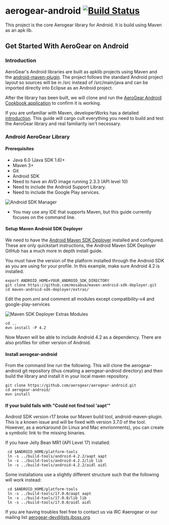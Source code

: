 aerogear-android [![Build Status](https://travis-ci.org/aerogear/aerogear-android.png)](https://travis-ci.org/aerogear/aerogear-android)
================

This project is the core Aerogear library for Android.  It is build using Maven as an apk lib.

## Get Started With AeroGear on Android 

### Introduction

AeroGear's Android libraries are built as apklib projects using Maven and the [android-maven-plugin](http://code.google.com/p/maven-android-plugin/). The project follows the standard Android project layout so sources will be in /src instead of /src/main/java and can be imported directly into Eclipse as an Android project.

After the library has been built, we will clone and run the [AeroGear Android Cookbook application](https://github.com/aerogear/aerogear-android-cookbook) to confirm it is working.

If you are unfamiliar with Maven, developerWorks has a detailed [introduction](http://www.ibm.com/developerworks/java/tutorials/j-mavenv2/).  This guide will cargo cult everything you need to build and test the AeroGear library and real familiarity isn't necessary.

### Android AeroGear Library

#### Prerequisites

* Java 6.0 (Java SDK 1.6)+
* Maven 3+
* Git
* Android SDK
* Need to have an AVD image running 2.3.3 (API level 10)
* Need to include the Android Support Library.
* Need to include the Google Play services.

![Android SDK Manager](http://f.cl.ly/items/0J0m3H1m440I0Y173A1G/Android%20SDK%20-%20AeroGear.png)

* You may use any IDE that supports Maven, but this guide currently focuses on the command line.


#### Setup Maven Android SDK Deployer

We need to have the [Android Maven SDK Deployer](https://github.com/mosabua/maven-android-sdk-deployer) installed and configured. These are only quickstart instructions, the Android Maven SDK Deployer GitHub has a much more in depth install guide.

You must have the version of the platform installed through the Android SDK as you are using for your profile. In this example, make sure Android 4.2 is installed.

    export ANDROID_HOME=YOUR_ANDROID_SDK_DIRECTORY
    git clone https://github.com/mosabua/maven-android-sdk-deployer.git
    cd maven-android-sdk-deployer/extras/

Edit the pom.xml and comment all modules except compatibility-v4 and google-play-services

![Maven SDK Deployer Extras Modules](http://f.cl.ly/items/2Q1S0n2m2f043J323M0T/maven-sdk-deployer%20-%20extras%20modules.png)

    cd ..
    mvn install -P 4.2

Now Maven will be able to include Android 4.2 as a dependency. There are also profiles for other version of Android.

#### Install aerogear-android

From the command line run the following. This will clone the aerogear-android git repository (thus creating a aerogear-android directory) and then build the library and install it in your local maven repository.

    git clone https://github.com/aerogear/aerogear-android.git
    cd aerogear-android/
    mvn install

#### If your build fails with "Could not find tool 'aapt'"

Android SDK version r17 broke our Maven build tool, android-maven-plugin.  This is a known issue and will be fixed with version 3.7.0 of the tool.  However, as a workaround (in Linux and Mac envrionments), you can create a symbolic link to the missing binaries.

If you have Jelly Bean MR1 (API Level 17) installed:

     cd $ANDROID_HOME/platform-tools
     ln -s ../build-tools/android-4.2.2/aapt aapt
     ln -s ../build-tools/android-4.2.2/lib lib
     ln -s ../build-tools/android-4.2.2/aidl aidl

Some installations use a slightly different structure such that the following will work instead:

     cd $ANDROID_HOME/platform-tools
     ln -s ../build-tools/17.0.0/aapt aapt
     ln -s ../build-tools/17.0.0/lib lib
     ln -s ../build-tools/17.0.0/aidl aidl

If you are having troubles feel free to contact us via IRC #aerogear or our mailing list aerogear-dev@lists.jboss.org.
